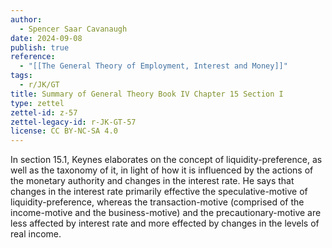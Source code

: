 ```yaml
---
author:
  - Spencer Saar Cavanaugh
date: 2024-09-08
publish: true
reference:
  - "[[The General Theory of Employment, Interest and Money]]"
tags:
  - r/JK/GT
title: Summary of General Theory Book IV Chapter 15 Section I
type: zettel
zettel-id: z-57
zettel-legacy-id: r-JK-GT-57
license: CC BY-NC-SA 4.0
---
```


In section 15.1, Keynes elaborates on the concept of liquidity-preference, as well as the taxonomy of it, in light of how it is influenced by the actions of the monetary authority and changes in the interest rate. He says that changes in the interest rate primarily effective the speculative-motive of liquidity-preference, whereas the transaction-motive (comprised of the income-motive and the business-motive) and the precautionary-motive are less affected by interest rate and more effected by changes in the levels of real income.
